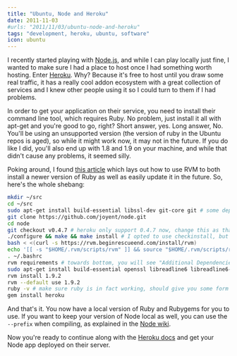 ```yaml
---
title: "Ubuntu, Node and Heroku"
date: 2011-11-03
#urls: "2011/11/03/ubuntu-node-and-heroku"
tags: "development, heroku, ubuntu, software"
icon: ubuntu
---
```


I recently started playing with <a href="http://nodejs.org/">Node.js</a>, and while I can play locally just fine, I wanted to make sure I had a place to host once I had something worth hosting. Enter <a href="http://www.heroku.com/">Heroku</a>. Why? Because it's free to host until you draw some real traffic, it has a really cool addon ecosystem with a great collection of services and I knew other people using it so I could turn to them if I had problems.

In order to get your application on their service, you need to install their command line tool, which requires Ruby. No problem, just install it all with apt-get and you're good to go, right? Short answer, yes. Long answer, No. You'll be using an unsupported version (the version of ruby in the Ubuntu repos is aged), so while it might work now, it may not in the future. If you do like I did, you'll also end up with 1.8 and 1.9 on your machine, and while that didn't cause any problems, it seemed silly.

Poking around, I found <a href="http://aslamnajeebdeen.com/blog/how-to-uninstall-remove-ruby-gems">this article</a> which lays out how to use RVM to both install a newer version of Ruby as well as easily update it in the future. So, here's the whole shebang:

```bash
mkdir ~/src
cd ~/src
sudo apt-get install build-essential libssl-dev git-core git # some dependencies before we start
git clone https://github.com/joyent/node.git
cd node
git checkout v0.4.7 # heroku only support 0.4.7 now, change this as that changes
./configure && make && make install # I opted to use checkinstall, but this keeps it simple # now we move on to RVM and Ruby
bash < <(curl -s https://rvm.beginrescueend.com/install/rvm)
echo '[[ -s "$HOME/.rvm/scripts/rvm" ]] && source "$HOME/.rvm/scripts/rvm"' >> ~/.bashrc
. ~/.bashrc
rvm requirements # towards bottom, you will see "Additional Dependencies" and "For Ruby" -- copy everything from apt-get on
sudo apt-get install build-essential openssl libreadline6 libreadline6-dev curl git-core zlib1g zlib1g-dev libssl-dev libyaml-dev libsqlite3-0 libsqlite3-dev sqlite3 libxml2-dev libxslt-dev autoconf libc6-dev ncurses-dev automake libtool bison subversion # likely a bit different for you, but you get the idea
rvm install 1.9.2
rvm --default use 1.9.2
ruby -v # make sure ruby is in fact working, should give you some form of 1.9.2
gem install heroku
```

And that's it. You now have a local version of Ruby and Rubygems for you to use. If you want to keep your version of Node local as well, you can use the `--prefix` when compiling, as explained in the <a href="https://github.com/joyent/node/wiki/Installation">Node wiki</a>.

Now you're ready to continue along with the <a href="http://devcenter.heroku.com/articles/node-js#write_your_app">Heroku docs</a> and get your Node app deployed on their server.